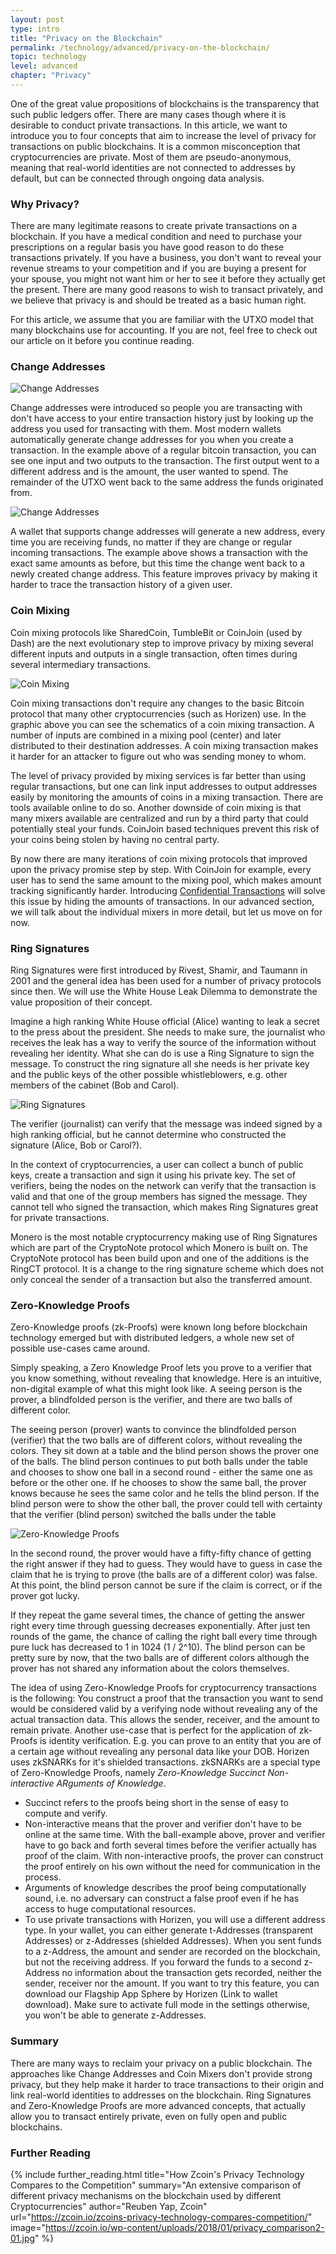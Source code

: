 ```yaml
---
layout: post
type: intro
title: "Privacy on the Blockchain"
permalink: /technology/advanced/privacy-on-the-blockchain/
topic: technology
level: advanced
chapter: "Privacy"
---
```


One of the great value propositions of blockchains is the transparency that such public ledgers offer. There are many cases though where it is desirable to conduct private transactions. In this article, we want to introduce you to four concepts that aim to increase the level of privacy for transactions on public blockchains. It is a common misconception that cryptocurrencies are private. Most of them are pseudo-anonymous, meaning that real-world identities are not connected to addresses by default, but can be connected through ongoing data analysis.

### Why Privacy?

There are many legitimate reasons to create private transactions on a blockchain. If you have a medical condition and need to purchase your prescriptions on a regular basis you have good reason to do these transactions privately. If you have a business, you don't want to reveal your revenue streams to your competition and if you are buying a present for your spouse, you might not want him or her to see it before they actually get the present. There are many good reasons to wish to transact privately, and we believe that privacy is and should be treated as a basic human right.

For this article, we assume that you are familiar with the UTXO model that many blockchains use for accounting. If you are not, feel free to check out our article on it before you continue reading.

### Change Addresses

![Change Addresses](/assets/post_files/technology/advanced/privacy-on-the-blockchain/change_address_0.png)

Change addresses were introduced so people you are transacting with don't have access to your entire transaction history just by looking up the address you used for transacting with them. Most modern wallets automatically generate change addresses for you when you create a transaction. In the example above of a regular bitcoin transaction, you can see one input and two outputs to the transaction. The first output went to a different address and is the amount, the user wanted to spend. The remainder of the UTXO went back to the same address the funds originated from.

![Change Addresses](/assets/post_files/technology/advanced/privacy-on-the-blockchain/change_address_1.png)

A wallet that supports change addresses will generate a new address, every time you are receiving funds, no matter if they are change or regular incoming transactions. The example above shows a transaction with the exact same amounts as before, but this time the change went back to a newly created change address. This feature improves privacy by making it harder to trace the transaction history of a given user.

### Coin Mixing

Coin mixing protocols like SharedCoin, TumbleBit or CoinJoin (used by Dash) are the next evolutionary step to improve privacy by mixing several different inputs and outputs in a single transaction, often times during several intermediary transactions.

![Coin Mixing](/assets/post_files/technology/advanced/privacy-on-the-blockchain/coinjoin.jpg)

Coin mixing transactions don't require any changes to the basic Bitcoin protocol that many other cryptocurrencies (such as Horizen) use. In the graphic above you can see the schematics of a coin mixing transaction. A number of inputs are combined in a mixing pool (center) and later distributed to their destination addresses. A coin mixing transaction makes it harder for an attacker to figure out who was sending money to whom.

The level of privacy provided by mixing services is far better than using regular transactions, but one can link input addresses to output addresses easily by monitoring the amounts of coins in a mixing transaction. There are tools available online to do so. Another downside of coin mixing is that many mixers available are centralized and run by a third party that could potentially steal your funds. CoinJoin based techniques prevent this risk of your coins being stolen by having no central party.

By now there are many iterations of coin mixing protocols that improved upon the privacy promise step by step. With CoinJoin for example, every user has to send the same amount to the mixing pool, which makes amount tracking significantly harder. Introducing [Confidential Transactions](https://medium.com/@ecurrencyhodler/a-primer-to-confidential-transactions-e6ab3dd2bf1e) will solve this issue by hiding the amounts of transactions. In our advanced section, we will talk about the individual mixers in more detail, but let us move on for now.

### Ring Signatures

Ring Signatures were first introduced by Rivest, Shamir, and Taumann in 2001 and the general idea has been used for a number of privacy protocols since then. We will use the White House Leak Dilemma to demonstrate the value proposition of their concept.

Imagine a high ranking White House official (Alice) wanting to leak a secret to the press about the president. She needs to make sure, the journalist who receives the leak has a way to verify the source of the information without revealing her identity. What she can do is use a Ring Signature to sign the message. To construct the ring signature all she needs is her private key and the public keys of the other possible whistleblowers, e.g. other members of the cabinet (Bob and Carol).

![Ring Signatures](/assets/post_files/technology/advanced/privacy-on-the-blockchain/ring_sig.jpg)

The verifier (journalist) can verify that the message was indeed signed by a high ranking official, but he cannot determine who constructed the signature (Alice, Bob or Carol?).

In the context of cryptocurrencies, a user can collect a bunch of public keys, create a transaction and sign it using his private key. The set of verifiers, being the nodes on the network can verify that the transaction is valid and that one of the group members has signed the message. They cannot tell who signed the transaction, which makes Ring Signatures great for private transactions.

Monero is the most notable cryptocurrency making use of Ring Signatures which are part of the CryptoNote protocol which Monero is built on. The CryptoNote protocol has been build upon and one of the additions is the RingCT protocol. It is a change to the ring signature scheme which does not only conceal the sender of a transaction but also the transferred amount.

### Zero-Knowledge Proofs

Zero-Knowledge proofs (zk-Proofs) were known long before blockchain technology emerged but with distributed ledgers, a whole new set of possible use-cases came around.

Simply speaking, a Zero Knowledge Proof lets you prove to a verifier that you know something, without revealing that knowledge. Here is an intuitive, non-digital example of what this might look like. A seeing person is the prover, a blindfolded person is the verifier, and there are two balls of different color. 

The seeing person (prover) wants to convince the blindfolded person (verifier) that the two balls are of different colors, without revealing the colors. They sit down at a table and the blind person shows the prover one of the balls. The blind person continues to put both balls under the table and chooses to show one ball in a second round - either the same one as before or the other one. If he chooses to show the same ball, the prover knows because he sees the same color and he tells the blind person. If the blind person were to show the other ball, the prover could tell with certainty that the verifier (blind person) switched the balls under the table

![Zero-Knowledge Proofs](/assets/post_files/technology/advanced/privacy-on-the-blockchain/zkproof.jpg)

In the second round, the prover would have a fifty-fifty chance of getting the right answer if they had to guess. They would have to guess in case the claim that he is trying to prove (the balls are of a different color) was false. At this point, the blind person cannot be sure if the claim is correct, or if the prover got lucky.

If they repeat the game several times, the chance of getting the answer right every time through guessing decreases exponentially. After just ten rounds of the game, the chance of calling the right ball every time through pure luck has decreased to 1 in 1024 (1 / 2^10). The blind person can be pretty sure by now, that the two balls are of different colors although the prover has not shared any information about the colors themselves.

The idea of using Zero-Knowledge Proofs for cryptocurrency transactions is the following: You construct a proof that the transaction you want to send would be considered valid by a verifying node without revealing any of the actual transaction data. This allows the sender, receiver, and the amount to remain private. Another use-case that is perfect for the application of zk-Proofs is identity verification. E.g. you can prove to an entity that you are of a certain age without revealing any personal data like your DOB. Horizen uses zkSNARKs for it's shielded transactions. zkSNARKs are a special type of Zero-Knowledge Proofs, namely _Zero-Knowledge Succinct Non-interactive ARguments of Knowledge_.

 - Succinct refers to the proofs being short in the sense of easy to compute and verify.
 - Non-interactive means that the prover and verifier don't have to be online at the same time. With the ball-example above, prover and verifier have to go back and forth several times before the verifier actually has proof of the claim. With non-interactive proofs, the prover can construct the proof entirely on his own without the need for communication in the process.
 - Arguments of knowledge describes the proof being computationally sound, i.e. no adversary can construct a false proof even if he has access to huge computational resources.
 - To use private transactions with Horizen, you will use a different address type. In your wallet, you can either generate t-Addresses (transparent Addresses) or z-Addresses (shielded Addresses). When you sent funds to a z-Address, the amount and sender are recorded on the blockchain, but not the receiving address. If you forward the funds to a second z-Address no information about the transaction gets recorded, neither the sender, receiver nor the amount. If you want to try this feature, you can download our Flagship App Sphere by Horizen (Link to wallet download). Make sure to activate full mode in the settings otherwise, you won't be able to generate z-Addresses.

### Summary

There are many ways to reclaim your privacy on a public blockchain. The approaches like Change Addresses and Coin Mixers don't provide strong privacy, but they help make it harder to trace transactions to their origin and link real-world identities to addresses on the blockchain. Ring Signatures and Zero-Knowledge Proofs are more advanced concepts, that actually allow you to transact entirely private, even on fully open and public blockchains.

### Further Reading

{%
  include further_reading.html
  title="How Zcoin's Privacy Technology Compares to the Competition"
  summary="An extensive comparison of different privacy mechanisms on the blockchain used by different Cryptocurrencies"
  author="Reuben Yap, Zcoin"
  url="https://zcoin.io/zcoins-privacy-technology-compares-competition/"
  image="https://zcoin.io/wp-content/uploads/2018/01/privacy_comparison2-01.jpg"
%}
